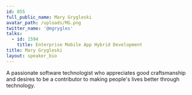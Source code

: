 ```yaml
---
id: 855
full_public_name: Mary Grygleski
avatar_path: /uploads/MG.png
twitter_name: '@mgrygles'
talks:
  - id: 1594
    title: Enterprise Mobile App Hybrid Development
title: Mary Grygleski
layout: speaker_bio
---
```



A passionate software technologist who appreciates good craftsmanship and desires to be a contributor to making people's lives better through technology.